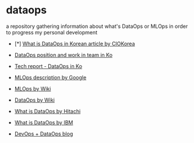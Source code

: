 # dataops
a repository gathering information about what's DataOps or MLOps in order to progress my personal development

- [*] [What is DataOps in Korean article by CIOKorea](http://www.ciokorea.com/news/36372)

- [DataOps position and work in team in Ko](https://nch1234.tistory.com/1102)

- [Tech report - DataOps in Ko](https://m.etnews.com/20200302000131)

- [MLOps description by Google](https://cloud.google.com/solutions/machine-learning/mlops-continuous-delivery-and-automation-pipelines-in-machine-learning) 

- [MLOps by Wiki](https://en.wikipedia.org/wiki/MLOps)

- [DataOps by Wiki](https://en.wikipedia.org/wiki/DataOps)

- [What is DataOps by Hitachi](https://www.hitachivantara.com/en-us/company/dataops/what-is-dataops.html) 

- [What is DataOps by IBM](https://www.ibmbigdatahub.com/blog/what-dataops#:~:text=DataOps%20(data%20operations)%20refers%20to,many%20working%20definitions%20exist%20today.) 

- [DevOps + DataOps blog](https://medium.com/data-ops/dataops-is-not-just-devops-for-data-6e03083157b7)
